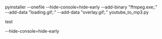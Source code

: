 pyinstaller --onefile  --hide-console=hide-early --add-binary "ffmpeg.exe;."   --add-data "loading.gif;." --add-data "overlay.gif;."  youtube_to_mp3.py

test

 --hide-console=hide-early
